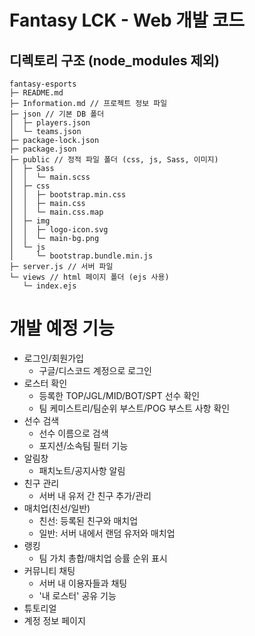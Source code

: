 # Fantasy LCK - Web 개발 코드

## 디렉토리 구조 (node_modules 제외)
```
fantasy-esports
├─ README.md
├─ Information.md // 프로젝트 정보 파일
├─ json // 기본 DB 폴더
│  ├─ players.json
│  └─ teams.json
├─ package-lock.json
├─ package.json
├─ public // 정적 파일 폴더 (css, js, Sass, 이미지)
│  ├─ Sass
│  │  └─ main.scss
│  ├─ css
│  │  ├─ bootstrap.min.css
│  │  ├─ main.css
│  │  └─ main.css.map
│  ├─ img
│  │  ├─ logo-icon.svg
│  │  └─ main-bg.png
│  └─ js
│     └─ bootstrap.bundle.min.js
├─ server.js // 서버 파일
└─ views // html 페이지 폴더 (ejs 사용)
   └─ index.ejs
```

# 개발 예정 기능
- 로그인/회원가입
  - 구글/디스코드 계정으로 로그인
- 로스터 확인
  - 등록한 TOP/JGL/MID/BOT/SPT 선수 확인
  - 팀 케미스트리/팀순위 부스트/POG 부스트 사항 확인
- 선수 검색
  - 선수 이름으로 검색
  - 포지션/소속팀 필터 기능
- 알림창
  - 패치노트/공지사항 알림
- 친구 관리
  - 서버 내 유저 간 친구 추가/관리
- 매치업(친선/일반)
  - 친선: 등록된 친구와 매치업
  - 일반: 서버 내에서 랜덤 유저와 매치업
- 랭킹
  - 팀 가치 총합/매치업 승률 순위 표시
- 커뮤니티 채팅
  - 서버 내 이용자들과 채팅
  - '내 로스터' 공유 기능
- 튜토리얼
- 계정 정보 페이지